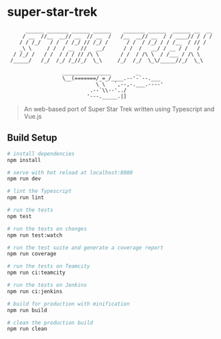 # super-star-trek

          ______ _______ ______ ______    _______ ______  ______ __  __
         / __  //__  __// __  // __  /   /__  __// __  / / ____// / / /
        / / /_/   / /  / /_/ // /_/ /      / /  / /_/ / / /__  / // /
        _\ \     / /  / __  //   __/      / /  /   __/ / __ / /   /
      / /_/ /   / /  / / / // /\ \       / /  / /\ \  / /___ / /\ \
     /_____/   /_/  /_/ /_//_/  \_\     /_/  /_/  \_\/_____//_/  \_\

                      ________________        _
                      \__(=======/_=_/____.--'-`--.___
                                 \ \   `,--,-.___.----'
                               .--`\\--'../
                              '---._____.|]

> An web-based port of Super Star Trek written using Typescript and Vue.js

## Build Setup

``` bash
# install dependencies
npm install

# serve with hot reload at localhost:8080
npm run dev

# lint the Typescript
npm run lint

# run the tests
npm test

# run the tests on changes
npm run test:watch

# run the test suite and generate a coverage report
npm run coverage

# run the tests on Teamcity
npm run ci:teamcity

# run the tests on Jenkins
npm run ci:jenkins

# build for production with minification
npm run build

# clean the production build
npm run clean
```
